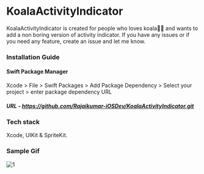 # KoalaActivityIndicator

KoalaActivityIndicator is created for people who loves koala🐨💙 and wants to add a non boring version of activity indicator.
If you have any issues or if you need any feature, create an issue and let me know.

### Installation Guide

#### Swift Package Manager

Xcode > File > Swift Packages > Add Package Dependency > Select your project > enter package dependency URL

##### URL - https://github.com/Rajaikumar-iOSDev/KoalaActivityIndicator.git

### Tech stack

Xcode, UIKit & SpriteKit.

### Sample Gif


![1](https://github.com/Rajaikumar-iOSDev/KoalaActivityIndicatorExample/blob/main/Koala%20Activity%20Indicator.gif)
